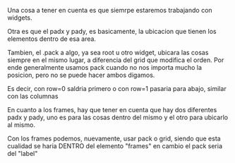 Una cosa a tener en cuenta es que siemrpe estaremos trabajando con widgets.

Otra es que el padx y pady, es basicamente, la ubicacion que tienen los elementos dentro de esa area.

Tambien, el .pack a algo, ya sea root u otro widget, ubicara las cosas siempre en el mismo lugar, a diferencia del grid que modifica el orden.
Por ende generalmente usamos pack cuando no nos importa mucho la posicion, pero no se puede hacer ambos digamos.

Es decir, con row=0 saldria primero o con row=1 pasaria para abajo, similar con las columnas

En cuanto a los frames, hay que tener en cuenta que hay dos diferentes padx y pady, uno es para las cosas dentro del mismo y el otro para ubicarlo al mismo.

Con los frames podemos, nuevamente, usar pack o grid, siendo que esta cualidad se haria DENTRO del elemento "frames" en cambio el pack seria del "label"